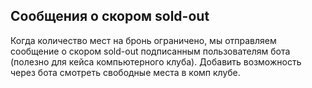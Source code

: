 ## Сообщения о скором sold-out
Когда количество мест на бронь ограничено, мы отправляем сообщение о скором sold-out подписанным пользователям бота (полезно для кейса компьютерного клуба).
Добавить возможность через бота смотреть свободные места в комп клубе. 
